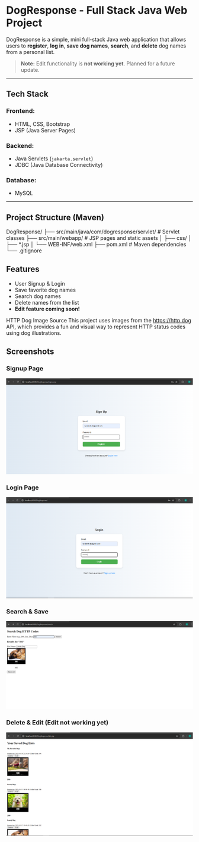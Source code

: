 # DogResponse - Full Stack Java Web Project

DogResponse is a simple, mini full-stack Java web application that allows users to **register**, **log in**, **save dog names**, **search**, and **delete** dog names from a personal list.

> **Note:** Edit functionality is **not working yet**. Planned for a future update.

---

##  Tech Stack

###  Frontend:
- HTML, CSS, Bootstrap
- JSP (Java Server Pages)

###  Backend:
- Java Servlets (`jakarta.servlet`)
- JDBC (Java Database Connectivity)

###  Database:
- MySQL

---

##  Project Structure (Maven)
DogResponse/
├── src/main/java/com/dogresponse/servlet/ # Servlet classes
├── src/main/webapp/ # JSP pages and static assets
│ ├── css/
│ ├── *.jsp
│ └── WEB-INF/web.xml
├── pom.xml # Maven dependencies
└── .gitignore

##  Features

-  User Signup & Login
-  Save favorite dog names
-  Search dog names
-  Delete names from the list
-  **Edit feature coming soon!**

HTTP Dog Image Source
This project uses images from the https://http.dog API, which provides a fun and visual way to represent HTTP status codes using dog illustrations.

##  Screenshots

###  Signup Page
![Signup dashboard](https://raw.githubusercontent.com/sunil55sah/DogResponse/main/images/signup%20page.png)

###  Login Page
![Login dashboard](https://raw.githubusercontent.com/sunil55sah/DogResponse/main/images/loginpage.png)

###  Search & Save
![search doghttpCode](https://raw.githubusercontent.com/sunil55sah/DogResponse/main/images/search%20doghttpCode%20and%20save%20.png)

###  Delete &  Edit (Edit not working yet)
![Delete and edit](https://raw.githubusercontent.com/sunil55sah/DogResponse/main/images/we%20can%20delelete%20and%20edit%20.png)
